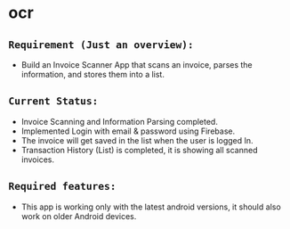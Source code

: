 # ocr

## `Requirement (Just an overview):`

- Build an Invoice Scanner App that scans an invoice, parses the information, and stores them into a list.

## `Current Status:`

- Invoice Scanning and Information Parsing completed.
- Implemented Login with email & password using Firebase.
- The invoice will get saved in the list when the user is logged In.
- Transaction History (List) is completed, it is showing all scanned invoices.

## `Required features:`

- This app is working only with the latest android versions, it should also work on older Android devices.
